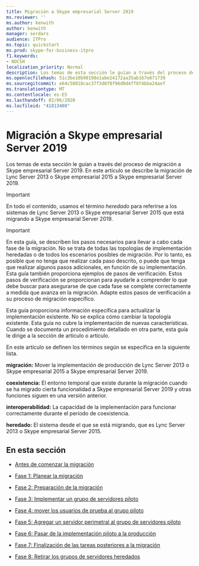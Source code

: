 ```yaml
---
title: Migración a Skype empresarial Server 2019
ms.reviewer: ''
ms.author: kenwith
author: kenwith
manager: serdars
audience: ITPro
ms.topic: quickstart
ms.prod: skype-for-business-itpro
f1.keywords:
- NOCSH
localization_priority: Normal
description: Los temas de esta sección le guían a través del proceso de migración a Skype empresarial Server 2019.
ms.openlocfilehash: 51c3be10b90198e1abe24172aa35ab167e871739
ms.sourcegitcommit: e64c50818cac37f3d6f0f96d0d4ff0f4bba24aef
ms.translationtype: MT
ms.contentlocale: es-ES
ms.lasthandoff: 02/06/2020
ms.locfileid: "41813408"
---
```

# <a name="migration-to-skype-for-business-server-2019"></a>Migración a Skype empresarial Server 2019

Los temas de esta sección le guían a través del proceso de migración a Skype empresarial Server 2019. En este artículo se describe la migración de Lync Server 2013 o Skype empresarial 2015 a Skype empresarial Server 2019.

> [!IMPORTANT]
> En todo el contenido, usamos el término *heredado* para referirse a los sistemas de Lync Server 2013 o Skype empresarial Server 2015 que está migrando a Skype empresarial Server 2019.
  
> [!IMPORTANT]
> En esta guía, se describen los pasos necesarios para llevar a cabo cada fase de la migración. No se trata de todas las topologías de implementación heredadas o de todos los escenarios posibles de migración. Por lo tanto, es posible que no tenga que realizar cada paso descrito, o puede que tenga que realizar algunos pasos adicionales, en función de su implementación. Esta guía también proporciona ejemplos de pasos de verificación. Estos pasos de verificación se proporcionan para ayudarle a comprender lo que debe buscar para asegurarse de que cada fase se complete correctamente a medida que avanza en la migración. Adapte estos pasos de verificación a su proceso de migración específico. 
  
Esta guía proporciona información específica para actualizar la implementación existente. No se explica cómo cambiar la topología existente. Esta guía no cubre la implementación de nuevas características. Cuando se documenta un procedimiento detallado en otra parte, esta guía le dirige a la sección de artículo o artículo. 
  
En este artículo se definen los términos según se especifica en la siguiente lista.
  
**migración:** Mover la implementación de producción de Lync Server 2013 o Skype empresarial 2015 a Skype empresarial Server 2019.
    
**coexistencia:** El entorno temporal que existe durante la migración cuando se ha migrado cierta funcionalidad a Skype empresarial Server 2019 y otras funciones siguen en una versión anterior.
    
**interoperabilidad:** La capacidad de la implementación para funcionar correctamente durante el período de coexistencia.

**heredado:** El sistema desde el que se está migrando, que es Lync Server 2013 o Skype empresarial Server 2015.
    
## <a name="in-this-section"></a>En esta sección

- [Antes de comenzar la migración](before-you-begin-the-migration.md)
    
- [Fase 1: Planear la migración](phase-1-plan-your-migration.md)
    
- [Fase 2: Preparación de la migración](phase-2-prepare-for-migration.md)
    
- [Fase 3: Implementar un grupo de servidores piloto](phase-3-deploy-pilot-pool.md)
    
- [Fase 4: mover los usuarios de prueba al grupo piloto](phase-4-move-test-users-to-the-pilot-pool.md)
    
- [Fase 5: Agregar un servidor perimetral al grupo de servidores piloto](phase-5-add-edge-server-to-pilot-pool.md)
    
- [Fase 6: Pasar de la implementación piloto a la producción](phase-6-move-from-pilot-deployment-into-production.md)
    
- [Fase 7: Finalización de las tareas posteriores a la migración](phase-7-complete-post-migration-tasks.md)
    
- [Fase 8: Retirar los grupos de servidores heredados](phase-8-decommission-legacy-pools.md)
    

